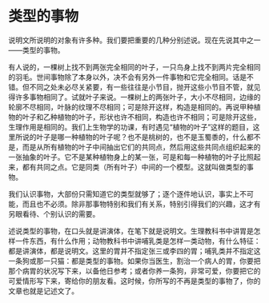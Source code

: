 # 类型的事物

说明文所说明的对象有许多种。我们要把重要的几种分别述说。现在先说其中之一——类型的事物。

有人说的，一棵树上找不到两张完全相同的叶子，一只鸟身上找不到两片完全相同的羽毛。世间事物除了本身以外，决不会有另外一件事物和它完全相同。话是不错。但不同之处未必尽关紧要，有一些往往是小节目，抛开这些小节目不管，就见得许多事物相同了。试就叶子来说。一棵树上的两张叶子，大小不尽相同，边缘的轮廓不尽相同，叶脉的纹理不尽相同；可是除开这样，构造是相同的。再说甲种植物的叶子和乙种植物的叶子，形状也许不相同，构造也许不相同；可是除开这些，生理作用是相同的。我们上生物学的功课，有时遇见“植物的叶子”这样的题目，这里所说的叶子是哪一种植物的叶子呢？也不是桃树的，也不是玉蜀黍的，什么都不是，而是从所有植物的叶子中间抽出它们的共同点，然后用这些共同点组织起来的一张抽象的叶子。它不是某种植物身上的某一张，可是和每一种植物的叶子比照起来，都有共同之点。它是同类（所有叶子）中间的一个模型。这就叫做类型的事物。

我们认识事物，大部份只需知道它的类型就够了；逐个逐件地认识，事实上不可能，而且也不必须。除非那事物特别和我们有关系，特别引得我们的兴趣，这才有另眼看待、个别认识的需要。

述说类型的事物，在口头就是讲演体，在笔下就是说明文。生理教科书中讲胃是怎样一件东西，有什么作用；动物教科书中讲哺乳类是怎样一类动物，有什么特征：都是讲演体，都是说明文。这里的胃并不指定张三或李四的胃；哺乳类并不指定这一条狗或那一只猫：都是类型的事物。如果你当医生，割治一个病人的胃，你要把那个病胃的状况写下来，以备他日参考；或者你养一条狗，非常可爱，你要把它的可爱情形写下来，寄给你的朋友看。这时候，你所写的不再是类型的事物了，你的文章也就是记述文了。
